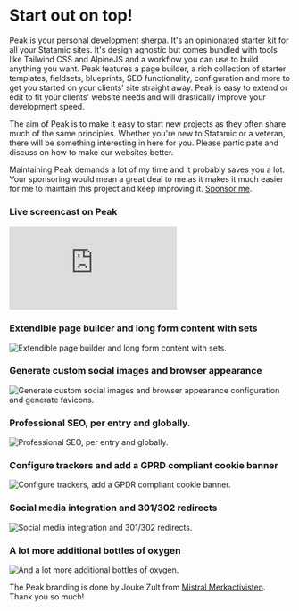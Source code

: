 # Start out on top!

Peak is your personal development sherpa. It's an opinionated starter kit for all your Statamic sites. It's design agnostic but comes bundled with tools like Tailwind CSS and AlpineJS and a workflow you can use to build anything you want. Peak features a page builder, a rich collection of starter templates, fieldsets, blueprints, SEO functionality, configuration and more to get you started on your clients' site straight away. Peak is easy to extend or edit to fit your clients' website needs and will drastically improve your development speed.

The aim of Peak is to make it easy to start new projects as they often share much of the same principles. Whether you're new to Statamic or a veteran, there will be something interesting in here for you. Please participate and discuss on how to make our websites better.

Maintaining Peak demands a lot of my time and it probably saves you a lot. Your sponsoring would mean a great deal to me as it makes it much easier for me to maintain this project and keep improving it. [Sponsor me](https://github.com/sponsors/studio1902).

### Live screencast on Peak
<div class='embed-container'><iframe src='https://www.youtube.com/embed/79Ist1HrHoA' frameborder='0' allowfullscreen></iframe></div>

### Extendible page builder and long form content with sets
![Extendible page builder and long form content with sets.](https://cdn.studio1902.nl/assets/statamic-peak/statamic-peak-promo-01.png)

### Generate custom social images and browser appearance
![Generate custom social images and browser appearance configuration and generate favicons.](https://cdn.studio1902.nl/assets/statamic-peak/statamic-peak-promo-02.png)

### Professional SEO, per entry and globally.
![Professional SEO, per entry and globally.](https://cdn.studio1902.nl/assets/statamic-peak/statamic-peak-promo-03.png)

### Configure trackers and add a GPRD compliant cookie banner
![Configure trackers, add a GPDR compliant cookie banner.](https://cdn.studio1902.nl/assets/statamic-peak/statamic-peak-promo-04.png)

### Social media integration and 301/302 redirects
![Social media integration and 301/302 redirects.](https://cdn.studio1902.nl/assets/statamic-peak/statamic-peak-promo-05.png)

### A lot more additional bottles of oxygen
![And a lot more additional bottles of oxygen.](https://cdn.studio1902.nl/assets/statamic-peak/statamic-peak-promo-06.png)

The Peak branding is done by Jouke Zult from [Mistral Merkactivisten](https://mistralmerkactivisten.nl). Thank you so much!
